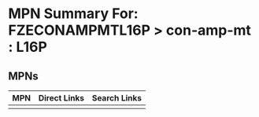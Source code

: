 



# MPN Summary For: FZECONAMPMTL16P > con-amp-mt : L16P

## MPNs
  

|MPN|Direct Links|Search Links|
| :--- | :--- | :--- |
||||
